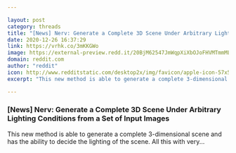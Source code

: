 ```yaml
---

layout: post
category: threads
title: "[News] Nerv: Generate a Complete 3D Scene Under Arbitrary Lighting Conditions from a Set of Input Images"
date: 2020-12-26 16:37:29
link: https://vrhk.co/3mKKGWo
image: https://external-preview.redd.it/20BjM62547JmWqpXiXbOJoFHVMTmmMLmHjE1np-eKm0.jpg?width=480&height=251.308900524&auto=webp&crop=480:251.308900524,smart&s=a2a0851049198cebc94292dbfffd33feb782276b
domain: reddit.com
author: "reddit"
icon: http://www.redditstatic.com/desktop2x/img/favicon/apple-icon-57x57.png
excerpt: "This new method is able to generate a complete 3-dimensional scene and has the ability to decide the lighting of the scene. All this with very..."

---
```


### [News] Nerv: Generate a Complete 3D Scene Under Arbitrary Lighting Conditions from a Set of Input Images

This new method is able to generate a complete 3-dimensional scene and has the ability to decide the lighting of the scene. All this with very...